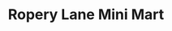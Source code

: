 ---
title: "Ropery Lane Mini Mart"
url: /chester-le-street/ropery-lane-mini-mart/
shop: Lebensmittel
---